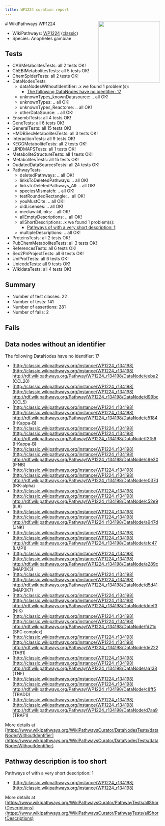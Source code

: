 ```yaml
---
title: WP1224 curation report
---
```


<img style="float: right; width: 200px" src="https://upload.wikimedia.org/wikipedia/commons/thumb/8/83/Wplogo_with_text_500.png/640px-Wplogo_with_text_500.png" />
# WikiPathways WP1224

* WikiPathways: [WP1224](https://wikipathways.org/pathways/WP1224) ([classic](https://classic.wikipathways.org/instance/WP1224))
* Species: Anopheles gambiae
## Tests
* CASMetabolitesTests: all 2 tests OK!
* ChEBIMetabolitesTests: all 5 tests OK!
* ChemSpiderTests: all 2 tests OK!
* DataNodesTests
    * dataNodesWithoutIdentifier: .x we found 1 problem(s):
        * [The following DataNodes have no identifier: 17](#8792c497)
    * unknownTypes_knownDatasource: .. all OK!
    * unknownTypes: .. all OK!
    * unknownTypes_Reactome: .. all OK!
    * otherDataSource: .. all OK!
* EnsemblTests: all 4 tests OK!
* GeneTests: all 6 tests OK!
* GeneralTests: all 15 tests OK!
* HMDBSecMetabolitesTests: all 3 tests OK!
* InteractionTests: all 9 tests OK!
* KEGGMetaboliteTests: all 2 tests OK!
* LIPIDMAPSTests: all 1 tests OK!
* MetaboliteStructureTests: all 1 tests OK!
* MetabolitesTests: all 15 tests OK!
* OudatedDataSourcesTests: all 24 tests OK!
* PathwayTests
    * deletedPathways: .. all OK!
    * linksToDeletedPathways: .. all OK!
    * linksToDeletedPathways_All: .. all OK!
    * speciesMismatch: .. all OK!
    * testRoundedRectangle: .. all OK!
    * youMustCite: .. all OK!
    * oldLicenses: .. all OK!
    * mediawikiLinks: .. all OK!
    * allEmptyDescriptions: .. all OK!
    * allShortDescriptions: .x we found 1 problem(s):
        * [Pathways of with a very short description: 1](#9b455f1f)
    * multipleDescriptions: .. all OK!
* ProteinsTests: all 2 tests OK!
* PubChemMetabolitesTests: all 3 tests OK!
* ReferencesTests: all 6 tests OK!
* Sec2PriProjectTests: all 6 tests OK!
* UniProtTests: all 6 tests OK!
* UnicodeTests: all 9 tests OK!
* WikidataTests: all 4 tests OK!


## Summary

* Number of test classes: 22
* Number of tests: 141
* Number of assertions: 281
* Number of fails: 2

## Fails

<a name="8792c497" />

## Data nodes without an identifier

The following DataNodes have no identifier: 17

* [http://classic.wikipathways.org/instance/WP1224_r134198](http://classic.wikipathways.org/instance/WP1224_r134198) http://rdf.wikipathways.org/Pathway/WP1224_r134198/DataNode/eeba2 (CCL20)
* [http://classic.wikipathways.org/instance/WP1224_r134198](http://classic.wikipathways.org/instance/WP1224_r134198) http://rdf.wikipathways.org/Pathway/WP1224_r134198/DataNode/d99bc (CCL5)
* [http://classic.wikipathways.org/instance/WP1224_r134198](http://classic.wikipathways.org/instance/WP1224_r134198) http://rdf.wikipathways.org/Pathway/WP1224_r134198/DataNode/c5184 (I-Kappa-B)
* [http://classic.wikipathways.org/instance/WP1224_r134198](http://classic.wikipathways.org/instance/WP1224_r134198) http://rdf.wikipathways.org/Pathway/WP1224_r134198/DataNode/f2f59 (I-Kappa-B)
* [http://classic.wikipathways.org/instance/WP1224_r134198](http://classic.wikipathways.org/instance/WP1224_r134198) http://rdf.wikipathways.org/Pathway/WP1224_r134198/DataNode/c9e20 (IFNB)
* [http://classic.wikipathways.org/instance/WP1224_r134198](http://classic.wikipathways.org/instance/WP1224_r134198) http://rdf.wikipathways.org/Pathway/WP1224_r134198/DataNode/e037d (IKK-alpha)
* [http://classic.wikipathways.org/instance/WP1224_r134198](http://classic.wikipathways.org/instance/WP1224_r134198) http://rdf.wikipathways.org/Pathway/WP1224_r134198/DataNode/c52e9 (IL8)
* [http://classic.wikipathways.org/instance/WP1224_r134198](http://classic.wikipathways.org/instance/WP1224_r134198) http://rdf.wikipathways.org/Pathway/WP1224_r134198/DataNode/a947d (JNK)
* [http://classic.wikipathways.org/instance/WP1224_r134198](http://classic.wikipathways.org/instance/WP1224_r134198) http://rdf.wikipathways.org/Pathway/WP1224_r134198/DataNode/afc47 (LMP1)
* [http://classic.wikipathways.org/instance/WP1224_r134198](http://classic.wikipathways.org/instance/WP1224_r134198) http://rdf.wikipathways.org/Pathway/WP1224_r134198/DataNode/a289c (MAP3K3)
* [http://classic.wikipathways.org/instance/WP1224_r134198](http://classic.wikipathways.org/instance/WP1224_r134198) http://rdf.wikipathways.org/Pathway/WP1224_r134198/DataNode/d5d41 (MAP3K7)
* [http://classic.wikipathways.org/instance/WP1224_r134198](http://classic.wikipathways.org/instance/WP1224_r134198) http://rdf.wikipathways.org/Pathway/WP1224_r134198/DataNode/ddef3 (NIK)
* [http://classic.wikipathways.org/instance/WP1224_r134198](http://classic.wikipathways.org/instance/WP1224_r134198) http://rdf.wikipathways.org/Pathway/WP1224_r134198/DataNode/fd21c (SFC complex)
* [http://classic.wikipathways.org/instance/WP1224_r134198](http://classic.wikipathways.org/instance/WP1224_r134198) http://rdf.wikipathways.org/Pathway/WP1224_r134198/DataNode/de222 (TAB1)
* [http://classic.wikipathways.org/instance/WP1224_r134198](http://classic.wikipathways.org/instance/WP1224_r134198) http://rdf.wikipathways.org/Pathway/WP1224_r134198/DataNode/aa138 (TNF)
* [http://classic.wikipathways.org/instance/WP1224_r134198](http://classic.wikipathways.org/instance/WP1224_r134198) http://rdf.wikipathways.org/Pathway/WP1224_r134198/DataNode/c8ff5 (TRADD)
* [http://classic.wikipathways.org/instance/WP1224_r134198](http://classic.wikipathways.org/instance/WP1224_r134198) http://rdf.wikipathways.org/Pathway/WP1224_r134198/DataNode/d7aa9 (TRAF1)


More details at [https://www.wikipathways.org/WikiPathwaysCurator/DataNodesTests/dataNodesWithoutIdentifier](https://www.wikipathways.org/WikiPathwaysCurator/DataNodesTests/dataNodesWithoutIdentifier)

<a name="9b455f1f" />

## Pathway description is too short

Pathways of with a very short description: 1

* [http://classic.wikipathways.org/instance/WP1224_r134198](http://classic.wikipathways.org/instance/WP1224_r134198)

More details at [https://www.wikipathways.org/WikiPathwaysCurator/PathwayTests/allShortDescriptions](https://www.wikipathways.org/WikiPathwaysCurator/PathwayTests/allShortDescriptions)


